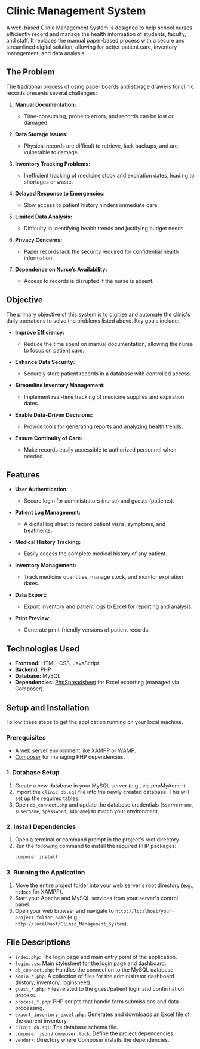 # Clinic Management System

A web-based Clinic Management System is designed to help school nurses efficiently record and manage the health information of students, faculty, and staff. It replaces the manual paper-based process with a secure and streamlined digital solution, allowing for better patient care, inventory management, and data analysis.

## The Problem

The traditional process of using paper boards and storage drawers for clinic records presents several challenges:

1.  **Manual Documentation:** 
    - Time-consuming, prone to errors, and records can be lost or damaged.
2.  **Data Storage Issues:** 
    - Physical records are difficult to retrieve, lack backups, and are vulnerable to damage.

3.  **Inventory Tracking Problems:** 
    - Inefficient tracking of medicine stock and expiration dates, leading to shortages or waste.

4.  **Delayed Response to Emergencies:** 
    - Slow access to patient history hinders immediate care.
    
5.  **Limited Data Analysis:** 
    - Difficulty in identifying health trends and justifying budget needs.
    
6.  **Privacy Concerns:** 
    - Paper records lack the security required for confidential health information.
    
7.  **Dependence on Nurse’s Availability:** 
    - Access to records is disrupted if the nurse is absent.

## Objective

The primary objective of this system is to digitize and automate the clinic's daily operations to solve the problems listed above. Key goals include:

-   **Improve Efficiency:** 
    - Reduce the time spent on manual documentation, allowing the nurse to focus on patient care.
    
-   **Enhance Data Security:** 
    - Securely store patient records in a database with controlled access.
    
-   **Streamline Inventory Management:** 
    - Implement real-time tracking of medicine supplies and expiration dates.
    
-   **Enable Data-Driven Decisions:** 
    - Provide tools for generating reports and analyzing health trends.
    
-   **Ensure Continuity of Care:** 
    - Make records easily accessible to authorized personnel when needed.

## Features

-   **User Authentication:** 
    - Secure login for administrators (nurse) and guests (patients).

-   **Patient Log Management:** 
    - A digital log sheet to record patient visits, symptoms, and treatments.
    
-   **Medical History Tracking:** 
    - Easily access the complete medical history of any patient.
    
-   **Inventory Management:** 
    - Track medicine quantities, manage stock, and monitor expiration dates.
    
-   **Data Export:** 
    - Export inventory and patient logs to Excel for reporting and analysis.
    
-   **Print Preview:** 
    - Generate print-friendly versions of patient records.

## Technologies Used

-   **Frontend:** HTML, CSS, JavaScript
-   **Backend:** PHP
-   **Database:** MySQL
-   **Dependencies:** [PhpSpreadsheet](https://phpspreadsheet.readthedocs.io/) for Excel exporting (managed via Composer).

## Setup and Installation

Follow these steps to get the application running on your local machine.

### Prerequisites

-   A web server environment like XAMPP or WAMP.
-   [Composer](https://getcomposer.org/) for managing PHP dependencies.

### 1. Database Setup

1.  Create a new database in your MySQL server (e.g., via phpMyAdmin).
2.  Import the `clinic_db.sql` file into the newly created database. This will set up the required tables.
3.  Open `db_connect.php` and update the database credentials (`$servername`, `$username`, `$password`, `$dbname`) to match your environment.

### 2. Install Dependencies

1.  Open a terminal or command prompt in the project's root directory.
2.  Run the following command to install the required PHP packages:
    ```bash
    composer install
    ```

### 3. Running the Application

1.  Move the entire project folder into your web server's root directory (e.g., `htdocs` for XAMPP).
2.  Start your Apache and MySQL services from your server's control panel.
3.  Open your web browser and navigate to `http://localhost/your-project-folder-name` (e.g., `http://localhost/Clinic_Management_System`).

## File Descriptions

-   `index.php`: The login page and main entry point of the application.
-   `login.css`: Main stylesheet for the login page and dashboard.
-   `db_connect.php`: Handles the connection to the MySQL database.
-   `admin_*.php`: A collection of files for the administrator dashboard (history, inventory, loginsheet).
-   `guest_*.php`: Files related to the guest/patient login and confirmation process.
-   `process_*.php`: PHP scripts that handle form submissions and data processing.
-   `export_inventory_excel.php`: Generates and downloads an Excel file of the current inventory.
-   `clinic_db.sql`: The database schema file.
-   `composer.json` / `composer.lock`: Define the project dependencies.
-   `vendor/`: Directory where Composer installs the dependencies.
